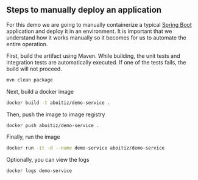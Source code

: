 ## Steps to manually deploy an application

For this demo we are going to manually containerize a typical [Spring Boot](https://spring.io/projects/spring-boot) application and deploy it in an environment. It is important that we understand how it works manually so it becomes for us to automate the entire operation.

First, build the artifact using Maven. While building, the unit tests and integration tests are automatically executed. If one of the tests fails, the build will not proceed.

```bash
mvn clean package
```

Next, build a docker image

```bash
docker build -t aboitiz/demo-service .
```

Then, push the image to image registry

```bash
docker push aboitiz/demo-service .
```

Finally, run the image
```bash
docker run -it -d --name demo-service aboitiz/demo-service
```

Optionally, you can view the logs
```bash
docker logs demo-service
```
